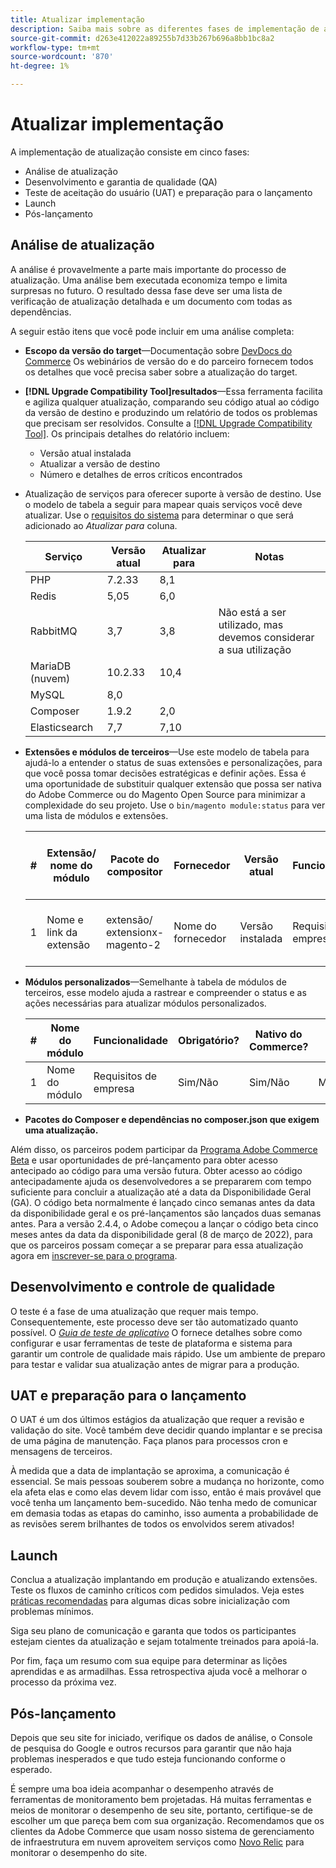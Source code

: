 ```yaml
---
title: Atualizar implementação
description: Saiba mais sobre as diferentes fases de implementação de atualização para projetos Adobe Commerce e Magento Open Source.
source-git-commit: d263e412022a89255b7d33b267b696a8bb1bc8a2
workflow-type: tm+mt
source-wordcount: '870'
ht-degree: 1%

---
```



# Atualizar implementação

A implementação de atualização consiste em cinco fases:

- Análise de atualização
- Desenvolvimento e garantia de qualidade (QA)
- Teste de aceitação do usuário (UAT) e preparação para o lançamento
- Launch
- Pós-lançamento

## Análise de atualização

A análise é provavelmente a parte mais importante do processo de atualização. Uma análise bem executada economiza tempo e limita surpresas no futuro. O resultado dessa fase deve ser uma lista de verificação de atualização detalhada e um documento com todas as dependências.

A seguir estão itens que você pode incluir em uma análise completa:

- **Escopo da versão do target**—Documentação sobre [DevDocs do Commerce](https://devdocs.magento.com) Os webinários de versão do e do parceiro fornecem todos os detalhes que você precisa saber sobre a atualização do target.

- **[!DNL Upgrade Compatibility Tool]resultados**—Essa ferramenta facilita e agiliza qualquer atualização, comparando seu código atual ao código da versão de destino e produzindo um relatório de todos os problemas que precisam ser resolvidos. Consulte a [[!DNL Upgrade Compatibility Tool]](../upgrade-compatibility-tool/overview.md). Os principais detalhes do relatório incluem:

   - Versão atual instalada
   - Atualizar a versão de destino
   - Número e detalhes de erros críticos encontrados

- Atualização de serviços para oferecer suporte à versão de destino. Use o modelo de tabela a seguir para mapear quais serviços você deve atualizar. Use o [requisitos do sistema](../../installation/system-requirements.md) para determinar o que será adicionado ao _Atualizar para_ coluna.


   | Serviço | Versão atual | Atualizar para | Notas |
   |-----------------|-----------------|------------|----------------------------------------------------------|
   | PHP | 7.2.33 | 8,1 |  |
   | Redis | 5,05 | 6,0 |  |
   | RabbitMQ | 3,7 | 3,8 | Não está a ser utilizado, mas devemos considerar a sua utilização |
   | MariaDB (nuvem) | 10.2.33 | 10,4 |  |
   | MySQL | 8,0 |  |  |
   | Composer | 1.9.2 | 2,0 |  |
   | Elasticsearch | 7,7 | 7,10 |  |

- **Extensões e módulos de terceiros**—Use este modelo de tabela para ajudá-lo a entender o status de suas extensões e personalizações, para que você possa tomar decisões estratégicas e definir ações. Essa é uma oportunidade de substituir qualquer extensão que possa ser nativa do Adobe Commerce ou do Magento Open Source para minimizar a complexidade do seu projeto. Use o `bin/magento module:status` para ver uma lista de módulos e extensões.

   | # | Extensão/<br>nome do módulo | Pacote do compositor | Fornecedor | Versão atual | Funcionalidade | Compatível com a mais recente<br>Versão comercial? | Problemas | Nativo do Commerce? | Ação | Notas |
   |---|-----------------------------|------------------------------------|-------------|-------------------|-----------------------|---------------------------------------------|--------------------------------------------------|---------------------|-------------------------|-------|
   | 1 | Nome e link da extensão | extensão/<br>extensionx-magento-2 | Nome do fornecedor | Versão instalada | Requisitos de empresa | Sim/Não | Listar problemas identificados com esta extensão | Sim/Não | Manter/Substituir/<br>Remover |  |

- **Módulos personalizados**—Semelhante à tabela de módulos de terceiros, esse modelo ajuda a rastrear e compreender o status e as ações necessárias para atualizar módulos personalizados.

   | # | Nome do módulo | Funcionalidade | Obrigatório? | Nativo do Commerce? | Ação | Notas |
   |---|--------------|-----------------------|-----------|---------------------|---------------------|-------|
   | 1 | Nome do módulo | Requisitos de empresa | Sim/Não | Sim/Não | Manter/Substituir/Remover |  |

- **Pacotes do Composer e dependências no composer.json que exigem uma atualização.**

Além disso, os parceiros podem participar da [Programa Adobe Commerce Beta](https://devdocs.magento.com/release/beta-program.html) e usar oportunidades de pré-lançamento para obter acesso antecipado ao código para uma versão futura. Obter acesso ao código antecipadamente ajuda os desenvolvedores a se prepararem com tempo suficiente para concluir a atualização até a data da Disponibilidade Geral (GA). O código beta normalmente é lançado cinco semanas antes da data da disponibilidade geral e os pré-lançamentos são lançados duas semanas antes. Para a versão 2.4.4, o Adobe começou a lançar o código beta cinco meses antes da data da disponibilidade geral (8 de março de 2022), para que os parceiros possam começar a se preparar para essa atualização agora em [inscrever-se para o programa](https://community.magento.com/t5/Magento-DevBlog/BREAKING-NEWS-2-4-4-beta-releases-are-coming-soon/ba-p/484310).

## Desenvolvimento e controle de qualidade

O teste é a fase de uma atualização que requer mais tempo. Consequentemente, este processo deve ser tão automatizado quanto possível. O _[Guia de teste de aplicativo](https://developer.adobe.com/commerce/testing/guide/)_ O fornece detalhes sobre como configurar e usar ferramentas de teste de plataforma e sistema para garantir um controle de qualidade mais rápido. Use um ambiente de preparo para testar e validar sua atualização antes de migrar para a produção.

## UAT e preparação para o lançamento

O UAT é um dos últimos estágios da atualização que requer a revisão e validação do site. Você também deve decidir quando implantar e se precisa de uma página de manutenção. Faça planos para processos cron e mensagens de terceiros.

À medida que a data de implantação se aproxima, a comunicação é essencial. Se mais pessoas souberem sobre a mudança no horizonte, como ela afeta elas e como elas devem lidar com isso, então é mais provável que você tenha um lançamento bem-sucedido. Não tenha medo de comunicar em demasia todas as etapas do caminho, isso aumenta a probabilidade de as revisões serem brilhantes de todos os envolvidos serem ativados!

## Launch

Conclua a atualização implantando em produção e atualizando extensões. Teste os fluxos de caminho críticos com pedidos simulados. Veja estes [práticas recomendadas](../prepare/best-practices.md) para algumas dicas sobre inicialização com problemas mínimos.

Siga seu plano de comunicação e garanta que todos os participantes estejam cientes da atualização e sejam totalmente treinados para apoiá-la.

Por fim, faça um resumo com sua equipe para determinar as lições aprendidas e as armadilhas. Essa retrospectiva ajuda você a melhorar o processo da próxima vez.

## Pós-lançamento

Depois que seu site for iniciado, verifique os dados de análise, o Console de pesquisa do Google e outros recursos para garantir que não haja problemas inesperados e que tudo esteja funcionando conforme o esperado.

É sempre uma boa ideia acompanhar o desempenho através de ferramentas de monitoramento bem projetadas. Há muitas ferramentas e meios de monitorar o desempenho de seu site, portanto, certifique-se de escolher um que pareça bem com sua organização. Recomendamos que os clientes da Adobe Commerce que usam nosso sistema de gerenciamento de infraestrutura em nuvem aproveitem serviços como [Novo Relic](https://devdocs.magento.com/cloud/project/new-relic.html) para monitorar o desempenho do site.
